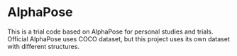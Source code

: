 # AlphaPose

This is a trial code based on AlphaPose for personal studies and trials.
Official AlphaPose uses COCO dataset, but this project uses its own dataset with different structures. 
